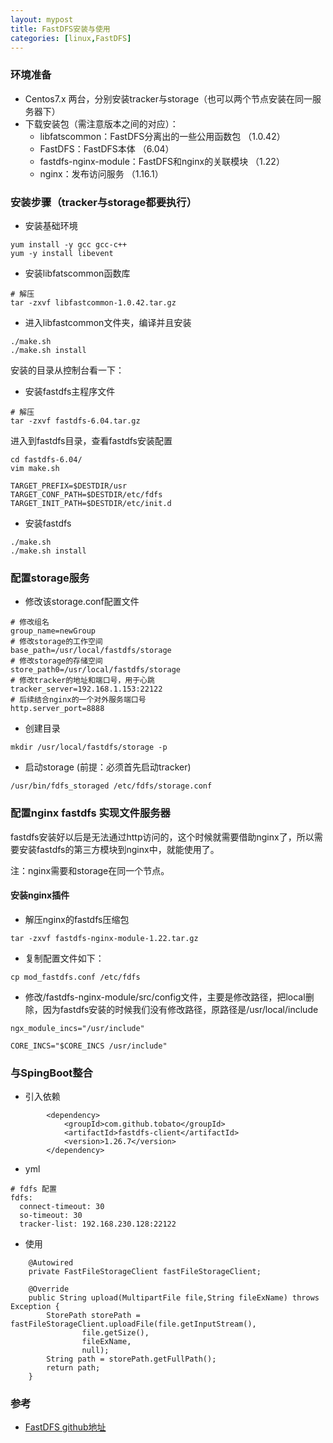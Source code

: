 ```yaml
---
layout: mypost
title: FastDFS安装与使用
categories: [linux,FastDFS]
---
```


### 环境准备

- Centos7.x 两台，分别安装tracker与storage（也可以两个节点安装在同一服务器下）
- 下载安装包（需注意版本之间的对应）：
	- libfatscommon：FastDFS分离出的一些公用函数包 （1.0.42）
	- FastDFS：FastDFS本体 （6.04）
	- fastdfs-nginx-module：FastDFS和nginx的关联模块 （1.22）
	- nginx：发布访问服务 （1.16.1）

### 安装步骤（tracker与storage都要执行）

- 安装基础环境

```
yum install -y gcc gcc-c++
yum -y install libevent
```

- 安装libfatscommon函数库

```
# 解压
tar -zxvf libfastcommon-1.0.42.tar.gz
```

- 进入libfastcommon文件夹，编译并且安装

```
./make.sh
./make.sh install
```

安装的目录从控制台看一下：

- 安装fastdfs主程序文件

```
# 解压
tar -zxvf fastdfs-6.04.tar.gz
```

进入到fastdfs目录，查看fastdfs安装配置

```
cd fastdfs-6.04/
vim make.sh
```

```
TARGET_PREFIX=$DESTDIR/usr
TARGET_CONF_PATH=$DESTDIR/etc/fdfs
TARGET_INIT_PATH=$DESTDIR/etc/init.d
```

- 安装fastdfs

```
./make.sh
./make.sh install
```

### 配置storage服务

- 修改该storage.conf配置文件

```
# 修改组名
group_name=newGroup
# 修改storage的工作空间
base_path=/usr/local/fastdfs/storage
# 修改storage的存储空间
store_path0=/usr/local/fastdfs/storage
# 修改tracker的地址和端口号，用于心跳
tracker_server=192.168.1.153:22122
# 后续结合nginx的一个对外服务端口号
http.server_port=8888
```

- 创建目录

```
mkdir /usr/local/fastdfs/storage -p
```

- 启动storage (前提：必须首先启动tracker)

```
/usr/bin/fdfs_storaged /etc/fdfs/storage.conf
```


### 配置nginx fastdfs 实现文件服务器

fastdfs安装好以后是无法通过http访问的，这个时候就需要借助nginx了，所以需要安装fastdfs的第三方模块到nginx中，就能使用了。

注：nginx需要和storage在同一个节点。

#### 安装nginx插件

- 解压nginx的fastdfs压缩包

```
tar -zxvf fastdfs-nginx-module-1.22.tar.gz
```

- 复制配置文件如下：

```
cp mod_fastdfs.conf /etc/fdfs
```

- 修改/fastdfs-nginx-module/src/config文件，主要是修改路径，把local删除，因为fastdfs安装的时候我们没有修改路径，原路径是/usr/local/include

```
ngx_module_incs="/usr/include"

CORE_INCS="$CORE_INCS /usr/include"
```

### 与SpingBoot整合

- 引入依赖

```
		<dependency>
            <groupId>com.github.tobato</groupId>
            <artifactId>fastdfs-client</artifactId>
            <version>1.26.7</version>
        </dependency>
```

- yml

```
# fdfs 配置
fdfs:
  connect-timeout: 30
  so-timeout: 30
  tracker-list: 192.168.230.128:22122
```

- 使用

```
	@Autowired
    private FastFileStorageClient fastFileStorageClient;

    @Override
    public String upload(MultipartFile file,String fileExName) throws Exception {
        StorePath storePath = fastFileStorageClient.uploadFile(file.getInputStream(),
                file.getSize(),
                fileExName,
                null);
        String path = storePath.getFullPath();
        return path;
    }
```

### 参考
- [FastDFS github地址](https://github.com/happyfish100)